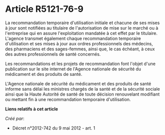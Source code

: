 # Article R5121-76-9

La recommandation temporaire d'utilisation initiale et chacune de ses mises à jour sont notifiées au titulaire de
l'autorisation de mise sur le marché ou à l'entreprise qui en assure l'exploitation mandatée à cet effet par le titulaire.
L'agence transmet également chaque recommandation temporaire d'utilisation et ses mises à jour aux ordres professionnels des
médecins, des pharmaciens et des sages-femmes, ainsi que, le cas échéant, à ceux des autres professionnels de santé
concernés.

Les recommandations et les projets de recommandation font l'objet d'une publication sur le site internet de l'Agence
nationale de sécurité du médicament et des produits de santé.

L'Agence nationale de sécurité du médicament et des produits de santé informe sans délai les ministres chargés de la santé et
de la sécurité sociale ainsi que la Haute Autorité de santé de toute décision renouvelant modifiant ou mettant fin à une
recommandation temporaire d'utilisation.

**Liens relatifs à cet article**

_Créé par_:

  - Décret n°2012-742 du 9 mai 2012 - art. 1
